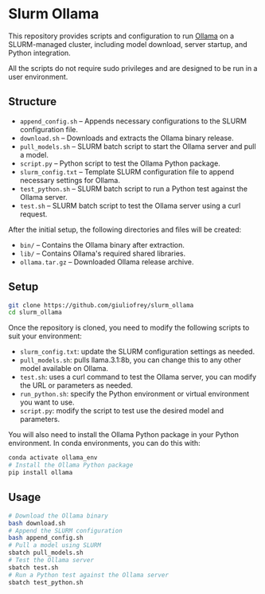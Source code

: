 # Slurm Ollama

This repository provides scripts and configuration to run [Ollama](https://github.com/ollama/ollama) on a SLURM-managed cluster, including model download, server startup, and Python integration. 

All the scripts do not require sudo privileges and are designed to be run in a user environment.

## Structure

- `append_config.sh` – Appends necessary configurations to the SLURM configuration file.
- `download.sh` – Downloads and extracts the Ollama binary release.
- `pull_models.sh` – SLURM batch script to start the Ollama server and pull a model.
- `script.py` – Python script to test the Ollama Python package.
- `slurm_config.txt` – Template SLURM configuration file to append necessary settings for Ollama.
- `test_python.sh` – SLURM batch script to run a Python test against the Ollama server.
- `test.sh` – SLURM batch script to test the Ollama server using a curl request.

After the initial setup, the following directories and files will be created:
- `bin/` – Contains the Ollama binary after extraction.
- `lib/` – Contains Ollama's required shared libraries.
- `ollama.tar.gz` – Downloaded Ollama release archive.

## Setup

```sh
git clone https://github.com/giuliofrey/slurm_ollama
cd slurm_ollama
```

Once the repository is cloned, you need to modify the following scripts to suit your environment:
- `slurm_config.txt`: update the SLURM configuration settings as needed.
- `pull_models.sh`: pulls llama.3.1:8b, you can change this to any other model available on Ollama.
- `test.sh`: uses a curl command to test the Ollama server, you can modify the URL or parameters as needed.
- `run_python.sh`: specify the Python environment or virtual environment you want to use. 
- `script.py`: modify the script to test use the desired model and parameters.

You will also need to install the Ollama Python package in your Python environment. In conda environments, you can do this with:
```sh
conda activate ollama_env
# Install the Ollama Python package
pip install ollama
```

## Usage

```sh
# Download the Ollama binary
bash download.sh
# Append the SLURM configuration
bash append_config.sh
# Pull a model using SLURM
sbatch pull_models.sh
# Test the Ollama server
sbatch test.sh
# Run a Python test against the Ollama server
sbatch test_python.sh
```
